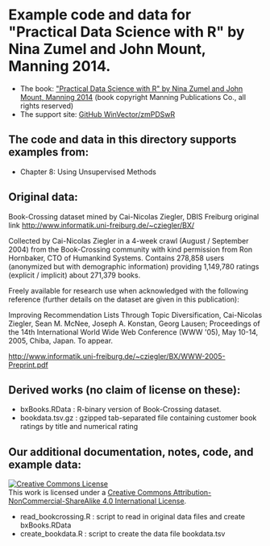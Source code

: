 
# Example code and data for "Practical Data Science with R" by Nina Zumel and John Mount, Manning 2014.


 * The book: ["Practical Data Science with R" by Nina Zumel and John Mount, Manning 2014](http://www.manning.com/zumel/) (book copyright Manning Publications Co., all rights reserved)
 * The support site: [GitHub WinVector/zmPDSwR](https://github.com/WinVector/zmPDSwR)


## The code and data in this directory supports examples from:
 * Chapter 8: Using Unsupervised Methods


## Original data: 
Book-Crossing dataset mined by Cai-Nicolas Ziegler, DBIS Freiburg
original link http://www.informatik.uni-freiburg.de/~cziegler/BX/

Collected by Cai-Nicolas Ziegler in a 4-week crawl (August / September
2004) from the Book-Crossing community with kind permission from Ron
Hornbaker, CTO of Humankind Systems. Contains 278,858 users
(anonymized but with demographic information) providing 1,149,780
ratings (explicit / implicit) about 271,379 books.

Freely available for research use when acknowledged with the
following reference (further details on the dataset are given in this
publication): 

Improving Recommendation Lists Through Topic
Diversification, Cai-Nicolas Ziegler, Sean M. McNee, Joseph
A. Konstan, Georg Lausen; Proceedings of the 14th International World
Wide Web Conference (WWW '05), May 10-14, 2005, Chiba, Japan. To
appear.

http://www.informatik.uni-freiburg.de/~cziegler/BX/WWW-2005-Preprint.pdf


## Derived works (no claim of license on these):

 * bxBooks.RData     : R-binary version of Book-Crossing dataset.
 * bookdata.tsv.gz   : gzipped tab-separated file containing customer book ratings by title and numerical rating

## Our additional documentation, notes, code, and example data: 

<a rel="license" href="http://creativecommons.org/licenses/by-nc-sa/4.0/"><img alt="Creative Commons License" style="border-width:0" src="http://i.creativecommons.org/l/by-nc-sa/4.0/88x31.png" /></a><br />This work is licensed under a <a rel="license" href="http://creativecommons.org/licenses/by-nc-sa/4.0/">Creative Commons Attribution-NonCommercial-ShareAlike 4.0 International License</a>.

 * read_bookcrossing.R   : script to read in original data files and create bxBooks.RData
 * create_bookdata.R     : script to create the data file bookdata.tsv



